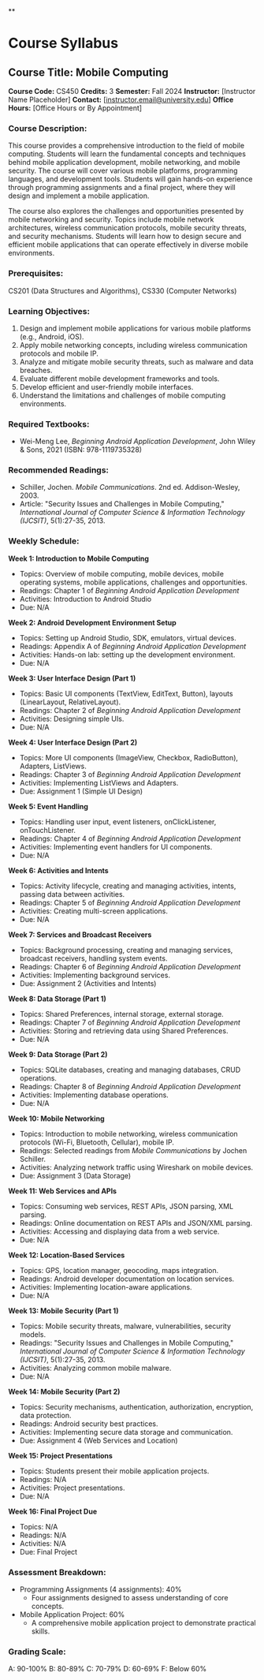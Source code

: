 **
# Course Syllabus
## Course Title: Mobile Computing
**Course Code:** CS450
**Credits:** 3
**Semester:** Fall 2024
**Instructor:** [Instructor Name Placeholder]
**Contact:** [instructor.email@university.edu]
**Office Hours:** [Office Hours or By Appointment]

### Course Description:
This course provides a comprehensive introduction to the field of mobile computing. Students will learn the fundamental concepts and techniques behind mobile application development, mobile networking, and mobile security. The course will cover various mobile platforms, programming languages, and development tools. Students will gain hands-on experience through programming assignments and a final project, where they will design and implement a mobile application.

The course also explores the challenges and opportunities presented by mobile networking and security. Topics include mobile network architectures, wireless communication protocols, mobile security threats, and security mechanisms. Students will learn how to design secure and efficient mobile applications that can operate effectively in diverse mobile environments.

### Prerequisites:
CS201 (Data Structures and Algorithms), CS330 (Computer Networks)

### Learning Objectives:
1.  Design and implement mobile applications for various mobile platforms (e.g., Android, iOS).
2.  Apply mobile networking concepts, including wireless communication protocols and mobile IP.
3.  Analyze and mitigate mobile security threats, such as malware and data breaches.
4.  Evaluate different mobile development frameworks and tools.
5.  Develop efficient and user-friendly mobile interfaces.
6.  Understand the limitations and challenges of mobile computing environments.

### Required Textbooks:
- Wei-Meng Lee, *Beginning Android Application Development*, John Wiley & Sons, 2021 (ISBN: 978-1119735328)

### Recommended Readings:
- Schiller, Jochen. *Mobile Communications*. 2nd ed. Addison-Wesley, 2003.
- Article: "Security Issues and Challenges in Mobile Computing," *International Journal of Computer Science & Information Technology (IJCSIT)*, 5(1):27-35, 2013.

### Weekly Schedule:
**Week 1: Introduction to Mobile Computing**
- Topics: Overview of mobile computing, mobile devices, mobile operating systems, mobile applications, challenges and opportunities.
- Readings: Chapter 1 of *Beginning Android Application Development*
- Activities: Introduction to Android Studio
- Due: N/A

**Week 2: Android Development Environment Setup**
- Topics: Setting up Android Studio, SDK, emulators, virtual devices.
- Readings: Appendix A of *Beginning Android Application Development*
- Activities: Hands-on lab: setting up the development environment.
- Due: N/A

**Week 3: User Interface Design (Part 1)**
- Topics: Basic UI components (TextView, EditText, Button), layouts (LinearLayout, RelativeLayout).
- Readings: Chapter 2 of *Beginning Android Application Development*
- Activities: Designing simple UIs.
- Due: N/A

**Week 4: User Interface Design (Part 2)**
- Topics: More UI components (ImageView, Checkbox, RadioButton), Adapters, ListViews.
- Readings: Chapter 3 of *Beginning Android Application Development*
- Activities: Implementing ListViews and Adapters.
- Due: Assignment 1 (Simple UI Design)

**Week 5: Event Handling**
- Topics: Handling user input, event listeners, onClickListener, onTouchListener.
- Readings: Chapter 4 of *Beginning Android Application Development*
- Activities: Implementing event handlers for UI components.
- Due: N/A

**Week 6: Activities and Intents**
- Topics: Activity lifecycle, creating and managing activities, intents, passing data between activities.
- Readings: Chapter 5 of *Beginning Android Application Development*
- Activities: Creating multi-screen applications.
- Due: N/A

**Week 7: Services and Broadcast Receivers**
- Topics: Background processing, creating and managing services, broadcast receivers, handling system events.
- Readings: Chapter 6 of *Beginning Android Application Development*
- Activities: Implementing background services.
- Due: Assignment 2 (Activities and Intents)

**Week 8: Data Storage (Part 1)**
- Topics: Shared Preferences, internal storage, external storage.
- Readings: Chapter 7 of *Beginning Android Application Development*
- Activities: Storing and retrieving data using Shared Preferences.
- Due: N/A

**Week 9: Data Storage (Part 2)**
- Topics: SQLite databases, creating and managing databases, CRUD operations.
- Readings: Chapter 8 of *Beginning Android Application Development*
- Activities: Implementing database operations.
- Due: N/A

**Week 10: Mobile Networking**
- Topics: Introduction to mobile networking, wireless communication protocols (Wi-Fi, Bluetooth, Cellular), mobile IP.
- Readings: Selected readings from *Mobile Communications* by Jochen Schiller.
- Activities: Analyzing network traffic using Wireshark on mobile devices.
- Due: Assignment 3 (Data Storage)

**Week 11: Web Services and APIs**
- Topics: Consuming web services, REST APIs, JSON parsing, XML parsing.
- Readings: Online documentation on REST APIs and JSON/XML parsing.
- Activities: Accessing and displaying data from a web service.
- Due: N/A

**Week 12: Location-Based Services**
- Topics: GPS, location manager, geocoding, maps integration.
- Readings: Android developer documentation on location services.
- Activities: Implementing location-aware applications.
- Due: N/A

**Week 13: Mobile Security (Part 1)**
- Topics: Mobile security threats, malware, vulnerabilities, security models.
- Readings: "Security Issues and Challenges in Mobile Computing," *International Journal of Computer Science & Information Technology (IJCSIT)*, 5(1):27-35, 2013.
- Activities: Analyzing common mobile malware.
- Due: N/A

**Week 14: Mobile Security (Part 2)**
- Topics: Security mechanisms, authentication, authorization, encryption, data protection.
- Readings: Android security best practices.
- Activities: Implementing secure data storage and communication.
- Due: Assignment 4 (Web Services and Location)

**Week 15: Project Presentations**
- Topics: Students present their mobile application projects.
- Readings: N/A
- Activities: Project presentations.
- Due: N/A

**Week 16: Final Project Due**
- Topics: N/A
- Readings: N/A
- Activities: N/A
- Due: Final Project

### Assessment Breakdown:
*   Programming Assignments (4 assignments): 40%
    *   Four assignments designed to assess understanding of core concepts.
*   Mobile Application Project: 60%
    *   A comprehensive mobile application project to demonstrate practical skills.

### Grading Scale:
A: 90-100%
B: 80-89%
C: 70-79%
D: 60-69%
F: Below 60%